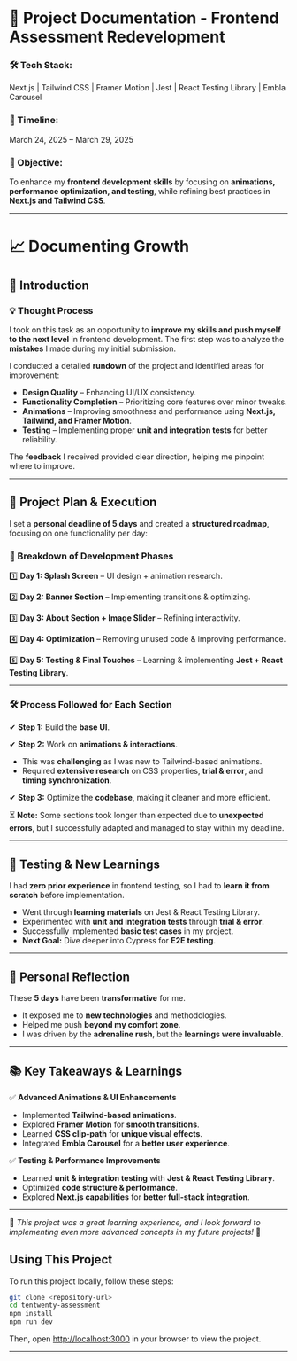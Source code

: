# 🚀 Project Documentation - Frontend Assessment Redevelopment

### 🛠 Tech Stack:
Next.js | Tailwind CSS | Framer Motion | Jest | React Testing Library | Embla Carousel

### 📅 Timeline:
March 24, 2025 – March 29, 2025

### 🎯 Objective:
To enhance my **frontend development skills** by focusing on **animations, performance optimization, and testing**, while refining best practices in **Next.js and Tailwind CSS**.

---

# 📈 Documenting Growth

## 📌 Introduction

### 💡 Thought Process

I took on this task as an opportunity to **improve my skills and push myself to the next level** in frontend development. The first step was to analyze the **mistakes** I made during my initial submission.

I conducted a detailed **rundown** of the project and identified areas for improvement:

- **Design Quality** – Enhancing UI/UX consistency.
- **Functionality Completion** – Prioritizing core features over minor tweaks.
- **Animations** – Improving smoothness and performance using **Next.js, Tailwind, and Framer Motion**.
- **Testing** – Implementing proper **unit and integration tests** for better reliability.

The **feedback** I received provided clear direction, helping me pinpoint where to improve.

---

## 📅 Project Plan & Execution

I set a **personal deadline of 5 days** and created a **structured roadmap**, focusing on one functionality per day:

### 🔹 Breakdown of Development Phases

1️⃣ **Day 1: Splash Screen** – UI design + animation research.

2️⃣ **Day 2: Banner Section** – Implementing transitions & optimizing.

3️⃣ **Day 3: About Section + Image Slider** – Refining interactivity.

4️⃣ **Day 4: Optimization** – Removing unused code & improving performance.

5️⃣ **Day 5: Testing & Final Touches** – Learning & implementing **Jest + React Testing Library**.

---

### 🛠 Process Followed for Each Section

✔ **Step 1:** Build the **base UI**.

✔ **Step 2:** Work on **animations & interactions**.

- This was **challenging** as I was new to Tailwind-based animations.
- Required **extensive research** on CSS properties, **trial & error**, and **timing synchronization**.

✔ **Step 3:** Optimize the **codebase**, making it cleaner and more efficient.

⏳ **Note:** Some sections took longer than expected due to **unexpected errors**, but I successfully adapted and managed to stay within my deadline.

---

## 🧪 Testing & New Learnings

I had **zero prior experience** in frontend testing, so I had to **learn it from scratch** before implementation.

- Went through **learning materials** on Jest & React Testing Library.
- Experimented with **unit and integration tests** through **trial & error**.
- Successfully implemented **basic test cases** in my project.
- **Next Goal:** Dive deeper into Cypress for **E2E testing**.

---

## 🎯 Personal Reflection

These **5 days** have been **transformative** for me.

- It exposed me to **new technologies** and methodologies.
- Helped me push **beyond my comfort zone**.
- I was driven by the **adrenaline rush**, but the **learnings were invaluable**.

---

## 📚 Key Takeaways & Learnings

✅ **Advanced Animations & UI Enhancements**
- Implemented **Tailwind-based animations**.
- Explored **Framer Motion** for **smooth transitions**.
- Learned **CSS clip-path** for **unique visual effects**.
- Integrated **Embla Carousel** for a **better user experience**.

✅ **Testing & Performance Improvements**
- Learned **unit & integration testing** with **Jest & React Testing Library**.
- Optimized **code structure & performance**.
- Explored **Next.js capabilities** for **better full-stack integration**.

---

🔹 *This project was a great learning experience, and I look forward to implementing even more advanced concepts in my future projects!* 🚀


## Using This Project

To run this project locally, follow these steps:

```bash
git clone <repository-url>
cd tentwenty-assessment
npm install
npm run dev
```

Then, open [http://localhost:3000](http://localhost:3000) in your browser to view the project.

---



